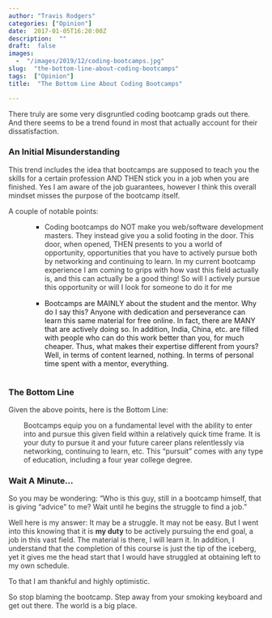 ```yaml
---
author: "Travis Rodgers"
categories: ["Opinion"]
date:  2017-01-05T16:20:00Z
description:  ""
draft:  false
images: 
  -  "/images/2019/12/coding-bootcamps.jpg"
slug:  "the-bottom-line-about-coding-bootcamps"
tags:  ["Opinion"]
title:  "The Bottom Line About Coding Bootcamps"

---
```



<p><span style="color: #353535;">There truly are some very disgruntled coding bootcamp grads out there. And there seems to be a trend found in most that actually account for their dissatisfaction.</span></p>
<h3>An Initial Misunderstanding</h3>
<p><span style="color: #353535;">This trend includes the idea that bootcamps are supposed to teach you the skills for a certain profession AND THEN stick you in a job when you are finished. Yes I am aware of the job guarantees, however I think this overall mindset misses the purpose of the bootcamp itself.</span></p>
<p><span style="color: #353535;">A couple of notable points:</span></p>
<ul>
<ul>
<ul>
<li style="padding-bottom: 15px;"><span style="color: #353535;">Coding bootcamps do NOT make you web/software development masters. They instead give you a solid footing in the door. This door, when opened, THEN presents to you a world of opportunity, opportunities that you have to actively pursue both by networking and continuing to learn. In my current bootcamp experience I am coming to grips with how vast this field actually is, and this can actually be a good thing! So will I actively pursue this opportunity or will I look for someone to do it for me</span></li>
<li style="padding-bottom: 15px;">Bootcamps are MAINLY about the student and the mentor. Why do I say this? Anyone with dedication and perseverance can learn this same material for free online. In fact, there are MANY that are actively doing so. In addition, India, China, etc. are filled with people who can do this work better than you, for much cheaper. Thus, what makes their expertise different from yours? Well, in terms of content learned, nothing. In terms of personal time spent with a mentor, everything.</li>
</ul>
</ul>
</ul>
<h3>The Bottom Line</h3>
<p><span style="color: #353535;">Given the above points, here is the Bottom Line:</span></p>
<p style="padding-left: 30px;"><span style="color: #353535;">Bootcamps equip you on a fundamental level with the ability to enter into and pursue this given field within a relatively quick time frame. It is your duty to pursue it and your future career plans relentlessly via networking, continuing to learn, etc. This &#8220;pursuit&#8221; comes with any type of education, including a four year college degree.</span></p>
<h3>Wait A Minute&#8230;</h3>
<p><span style="color: #353535;">So you may be wondering: &#8220;Who is this guy, still in a bootcamp himself, that is giving &#8220;advice&#8221; to me? Wait until he begins the struggle to find a job.&#8221;</span></p>
<p><span style="color: #353535;">Well here is my answer: It may be a struggle. It may not be easy. But I went into this knowing that it is <b>my duty</b> to be actively pursuing the end goal, a job in this vast field. The material is there, I will learn it. In addition, I understand that the completion of this course is just the tip of the iceberg, yet it gives me the head start that I would have struggled at obtaining left to my own schedule.</span></p>
<p><span style="color: #353535;">To that I am thankful and highly optimistic.</span></p>
<p><span style="color: #353535;">So stop blaming the bootcamp. Step away from your smoking keyboard and get out there. The world is a big place.</span></p>



